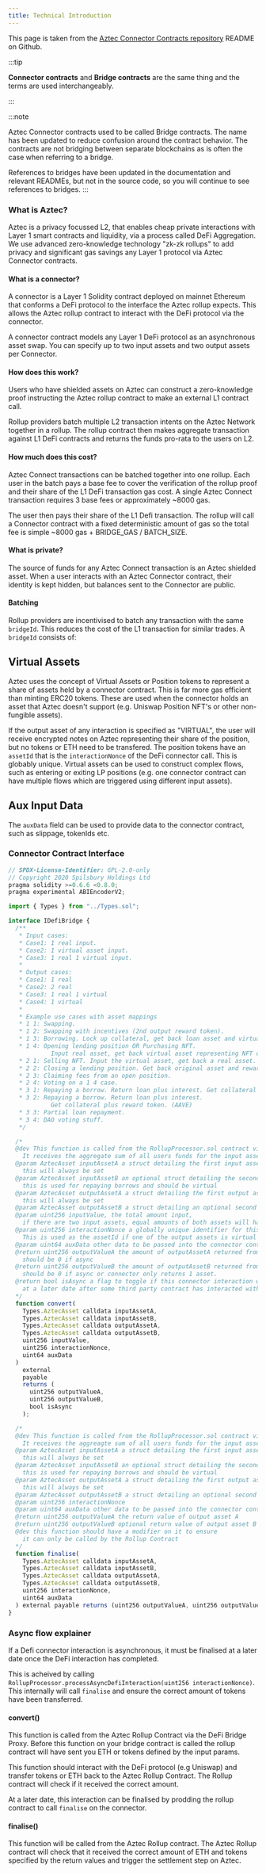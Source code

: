 ```yaml
---
title: Technical Introduction
---
```


This page is taken from the [Aztec Connector Contracts repository](https://github.com/AztecProtocol/aztec-connect-bridges) README on Github.

:::tip

**Connector contracts** and **Bridge contracts** are the same thing and the terms are used interchangeably.

:::

:::note

Aztec Connector contracts used to be called Bridge contracts. The name has been updated to reduce confusion around the contract behavior. The contracts are not bridging between separate blockchains as is often the case when referring to a bridge.

References to bridges have been updated in the documentation and relevant READMEs, but not in the source code, so you will continue to see references to bridges.
:::

### What is Aztec?

Aztec is a privacy focussed L2, that enables cheap private interactions with Layer 1 smart contracts and liquidity, via a process called DeFi Aggregation. We use advanced zero-knowledge technology "zk-zk rollups" to add privacy and significant gas savings any Layer 1 protocol via Aztec Connector contracts.

#### What is a connector?

A connector is a Layer 1 Solidity contract deployed on mainnet Ethereum that conforms a DeFi protocol to the interface the Aztec rollup expects. This allows the Aztec rollup contract to interact with the DeFi protocol via the connector.

A connector contract models any Layer 1 DeFi protocol as an asynchronous asset swap. You can specify up to two input assets and two output assets per Connector.

#### How does this work?

Users who have shielded assets on Aztec can construct a zero-knowledge proof instructing the Aztec rollup contract to make an external L1 contract call.

Rollup providers batch multiple L2 transaction intents on the Aztec Network together in a rollup. The rollup contract then makes aggregate transaction against L1 DeFi contracts and returns the funds pro-rata to the users on L2.

#### How much does this cost?

Aztec Connect transactions can be batched together into one rollup. Each user in the batch pays a base fee to cover the verification of the rollup proof and their share of the L1 DeFi transaction gas cost. A single Aztec Connect transaction requires 3 base fees or approximately ~8000 gas.

The user then pays their share of the L1 Defi transaction. The rollup will call a Connector contract with a fixed deterministic amount of gas so the total fee is simple ~8000 gas + BRIDGE_GAS / BATCH_SIZE.

#### What is private?

The source of funds for any Aztec Connect transaction is an Aztec shielded asset. When a user interacts with an Aztec Connector contract, their identity is kept hidden, but balances sent to the Connector are public.

#### Batching

Rollup providers are incentivised to batch any transaction with the same `bridgeId`. This reduces the cost of the L1 transaction for similar trades. A `bridgeId` consists of:

## Virtual Assets

Aztec uses the concept of Virtual Assets or Position tokens to represent a share of assets held by a connector contract. This is far more gas efficient than minting ERC20 tokens. These are used when the connector holds an asset that Aztec doesn't support (e.g. Uniswap Position NFT's or other non-fungible assets).

If the output asset of any interaction is specified as "VIRTUAL", the user will receive encrypted notes on Aztec representing their share of the position, but no tokens or ETH need to be transfered. The position tokens have an `assetId` that is the `interactionNonce` of the DeFi connector call. This is globably unique. Virtual assets can be used to construct complex flows, such as entering or exiting LP positions (e.g. one connector contract can have multiple flows which are triggered using different input assets).

## Aux Input Data

The `auxData` field can be used to provide data to the connector contract, such as slippage, tokenIds etc.

### Connector Contract Interface

```ts
// SPDX-License-Identifier: GPL-2.0-only
// Copyright 2020 Spilsbury Holdings Ltd
pragma solidity >=0.6.6 <0.8.0;
pragma experimental ABIEncoderV2;

import { Types } from "../Types.sol";

interface IDefiBridge {
  /**
   * Input cases:
   * Case1: 1 real input.
   * Case2: 1 virtual asset input.
   * Case3: 1 real 1 virtual input.
   *
   * Output cases:
   * Case1: 1 real
   * Case2: 2 real
   * Case3: 1 real 1 virtual
   * Case4: 1 virtual
   *
   * Example use cases with asset mappings
   * 1 1: Swapping.
   * 1 2: Swapping with incentives (2nd output reward token).
   * 1 3: Borrowing. Lock up collateral, get back loan asset and virtual position asset.
   * 1 4: Opening lending position OR Purchasing NFT. 
            Input real asset, get back virtual asset representing NFT or position.
   * 2 1: Selling NFT. Input the virtual asset, get back a real asset.
   * 2 2: Closing a lending position. Get back original asset and reward asset.
   * 2 3: Claiming fees from an open position.
   * 2 4: Voting on a 1 4 case.
   * 3 1: Repaying a borrow. Return loan plus interest. Get collateral back.
   * 3 2: Repaying a borrow. Return loan plus interest. 
            Get collateral plus reward token. (AAVE)
   * 3 3: Partial loan repayment.
   * 3 4: DAO voting stuff.
   */

  /*
  @dev This function is called from the RollupProcessor.sol contract via the DefiBridgeProxy.
    It receives the aggregate sum of all users funds for the input assets.
  @param AztecAsset inputAssetA a struct detailing the first input asset, 
    this will always be set
  @param AztecAsset inputAssetB an optional struct detailing the second input asset, 
    this is used for repaying borrows and should be virtual
  @param AztecAsset outputAssetA a struct detailing the first output asset, 
    this will always be set
  @param AztecAsset outputAssetB a struct detailing an optional second output asset
  @param uint256 inputValue, the total amount input, 
    if there are two input assets, equal amounts of both assets will have been input
  @param uint256 interactionNonce a globally unique identifier for this DeFi interaction.
    This is used as the assetId if one of the output assets is virtual
  @param uint64 auxData other data to be passed into the connector contract (slippage / nftID etc)
  @return uint256 outputValueA the amount of outputAssetA returned from this interaction,
    should be 0 if async
  @return uint256 outputValueB the amount of outputAssetB returned from this interaction, 
    should be 0 if async or connector only returns 1 asset.
  @return bool isAsync a flag to toggle if this connector interaction will return assets 
    at a later date after some third party contract has interacted with it via finalise()
  */
  function convert(
    Types.AztecAsset calldata inputAssetA,
    Types.AztecAsset calldata inputAssetB,
    Types.AztecAsset calldata outputAssetA,
    Types.AztecAsset calldata outputAssetB,
    uint256 inputValue,
    uint256 interactionNonce,
    uint64 auxData
  )
    external
    payable
    returns (
      uint256 outputValueA,
      uint256 outputValueB,
      bool isAsync
    );

  /*
  @dev This function is called from the RollupProcessor.sol contract via the DefiBridgeProxy.
    It receives the aggreagte sum of all users funds for the input assets.
  @param AztecAsset inputAssetA a struct detailing the first input asset, 
    this will always be set
  @param AztecAsset inputAssetB an optional struct detailing the second input asset, 
    this is used for repaying borrows and should be virtual
  @param AztecAsset outputAssetA a struct detailing the first output asset, 
    this will always be set
  @param AztecAsset outputAssetB a struct detailing an optional second output asset
  @param uint256 interactionNonce
  @param uint64 auxData other data to be passed into the connector contract (slippage / nftID etc)
  @return uint256 outputValueA the return value of output asset A
  @return uint256 outputValueB optional return value of output asset B
  @dev this function should have a modifier on it to ensure 
    it can only be called by the Rollup Contract
  */
  function finalise(
    Types.AztecAsset calldata inputAssetA,
    Types.AztecAsset calldata inputAssetB,
    Types.AztecAsset calldata outputAssetA,
    Types.AztecAsset calldata outputAssetB,
    uint256 interactionNonce,
    uint64 auxData
  ) external payable returns (uint256 outputValueA, uint256 outputValueB, bool interactionComplete);
}

```

### Async flow explainer

If a Defi connector interaction is asynchronous, it must be finalised at a later date once the DeFi interaction has completed.

This is acheived by calling `RollupProcessor.processAsyncDefiInteraction(uint256 interactionNonce)`. This internally will call `finalise` and ensure the correct amount of tokens have been transferred.

#### convert()

This function is called from the Aztec Rollup Contract via the DeFi Bridge Proxy. Before this function on your bridge contract is called the rollup contract will have sent you ETH or tokens defined by the input params.

This function should interact with the DeFi protocol (e.g Uniswap) and transfer tokens or ETH back to the Aztec Rollup Contract. The Rollup contract will check if it received the correct amount.


At a later date, this interaction can be finalised by prodding the rollup contract to call `finalise` on the connector.

#### finalise()

This function will be called from the Aztec Rollup contract. The Aztec Rollup contract will check that it received the correct amount of ETH and tokens specified by the return values and trigger the settlement step on Aztec.
